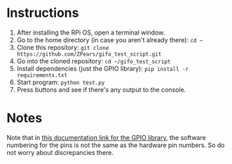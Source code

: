 # Instructions

1. After installing the RPi OS, open a terminal window.
2. Go to the home directory (in case you aren't already there): `cd ~`
3. Clone this repository: `git clone https://github.com/ZPears/gifo_test_script.git`
4. Go into the cloned repository: `cd ~/gifo_test_script`
5. Install dependencies (just the GPIO library): `pip install -r requirements.txt`
6. Start program: `python test.py`
7. Press buttons and see if there's any output to the console.

# Notes

Note that in [this documentation link for the GPIO library](https://gpiozero.readthedocs.io/en/stable/recipes.html#pin-numbering), the software numbering for the pins is not the same as the hardware pin numbers. So do not worry about discrepancies there.
